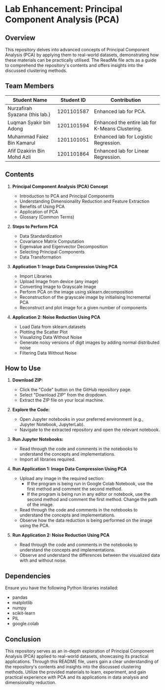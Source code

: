 # Lab Enhancement: Principal Component Analysis (PCA)

## Overview

This repository delves into advanced concepts of Principal Component Analysis (PCA) by applying them to real-world datasets, demonstrating how these materials can be practically utilised. The ReadMe file acts as a guide to comprehend the repository's contents and offers insights into the discussed clustering methods.

## Team Members

| Student Name                    | Student ID | Contribution                                           |
|---------------------------------|------------|--------------------------------------------------------|
| Nurzafirah Syazana (this lab.)  | 1201101587 | Enhanced lab for PCA.                                  |
| Luqman Syakir bin Adong         | 1201101594 | Enhanced the entire lab for K-Means Clustering.        |
| Muhammad Faiez Bin Kamarul      | 1201101051 | Enhanced lab for Logistic Regression.                  |
| Afif Dzakirin Bin Mohd Azli     | 1201101864 | Enhanced lab for Linear Regression.                    |
 
## Contents

1. **Principal Component Analysis (PCA) Concept**
    - Introduction to PCA and Principal Components
    - Understanding Dimensionality Reduction and Feature Extraction
    - Benefits of Using PCA 
    - Application of PCA
    - Glossary (Common Terms)

2. **Steps to Perform PCA**
    - Data Standardization
    - Covariance Matrix Computation
    - Eigenvalue and Eigenvector Decomposition
    - Selecting Principal Components
    - Data Transformation

3. **Application 1: Image Data Compression Using PCA**
    - Import Libraries
    - Upload Image from device (any image)
    - Converting Image to Grayscale Image
    - Perform PCA on the image using sklearn.decomposition 
    - Reconstruction of the grayscale image by initialising Incremental PCA 
    - Reconstruct and plot image for a given number of components

4. **Application 2: Noise Reduction Using PCA**
    - Load Data from sklearn.datasets
    - Plotting the Scatter Plot
    - Visualizing Data Without Noise
    - Generate noisy versions of digit images by adding normal distributed noise
    - Filtering Data Without Noise

## How to Use

1. **Download ZIP:**
   - Click the "Code" button on the GitHub repository page.
   - Select "Download ZIP" from the dropdown.
   - Extract the ZIP file on your local machine.

2. **Explore the Code:**
   - Open Jupyter notebooks in your preferred environment (e.g., Jupyter Notebook, JupyterLab).
   - Navigate to the extracted repository and open the relevant notebook.

3. **Run Jupyter Notebooks:**
   - Read through the code and comments in the notebooks to understand the concepts and implementations.
   - Import all libraries required. 

4. **Run Application 1: Image Data Compression Using PCA** 
    - Upload any image in the required section: 
        - If the program is being run in Google Colab Notebook, use the first method and comment the second method. 
        - If the program is being run in any editor or notebook, use the second method and comment the first method. Change the path of the image. 
    - Read through the code and comments in the notebooks to understand the concepts and implementations.
    - Observe how the data reduction is being performed on the image using the PCA. 

5. **Run Application 2: Noise Reduction Using PCA** 
    - Read through the code and comments in the notebooks to understand the concepts and implementations.
    - Observe and understand the differences between the visualized data with and without noise. 

## Dependencies

Ensure you have the following Python libraries installed:
- pandas
- matplotlib
- numpy
- scikit-learn
- PIL
- google.colab

## Conclusion

This repository serves as an in-depth exploration of Principal Component Analysis (PCA) applied to real-world datasets, showcasing its practical applications. Through this README file, users gain a clear understanding of the repository's contents and insights into the discussed clustering methods. Utilize the provided materials to learn, experiment, and gain practical experience with PCA and its applications in data analysis and dimensionality reduction.